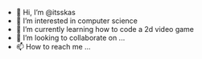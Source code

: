 - 👋 Hi, I’m @itsskas
- 👀 I’m interested in computer science
- 🌱 I’m currently learning how to code a 2d video game
- 💞️ I’m looking to collaborate on ...
- 📫 How to reach me ...

<!---
itsskas/itsskas is a ✨ special ✨ repository because its `README.md` (this file) appears on your GitHub profile.
You can click the Preview link to take a look at your changes.
--->
